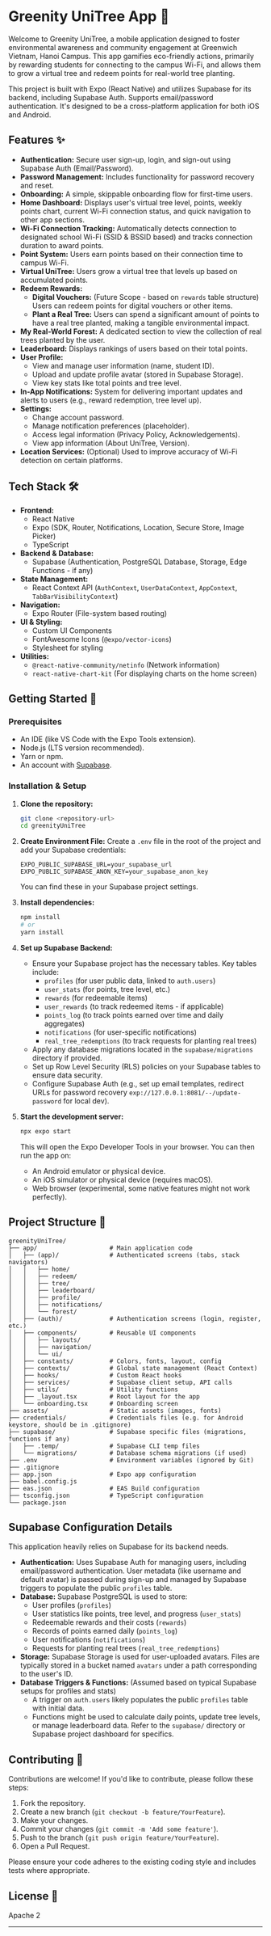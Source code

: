 # Greenity UniTree App 🌱

Welcome to Greenity UniTree, a mobile application designed to foster environmental awareness and community engagement at Greenwich Vietnam, Hanoi Campus. This app gamifies eco-friendly actions, primarily by rewarding students for connecting to the campus Wi-Fi, and allows them to grow a virtual tree and redeem points for real-world tree planting.

This project is built with Expo (React Native) and utilizes Supabase for its backend, including Supabase Auth. Supports email/password authentication. It's designed to be a cross-platform application for both iOS and Android.

## Features ✨

*   **Authentication:** Secure user sign-up, login, and sign-out using Supabase Auth (Email/Password).
*   **Password Management:** Includes functionality for password recovery and reset.
*   **Onboarding:** A simple, skippable onboarding flow for first-time users.
*   **Home Dashboard:** Displays user's virtual tree level, points, weekly points chart, current Wi-Fi connection status, and quick navigation to other app sections.
*   **Wi-Fi Connection Tracking:** Automatically detects connection to designated school Wi-Fi (SSID & BSSID based) and tracks connection duration to award points.
*   **Point System:** Users earn points based on their connection time to campus Wi-Fi.
*   **Virtual UniTree:** Users grow a virtual tree that levels up based on accumulated points.
*   **Redeem Rewards:**
    *   **Digital Vouchers:** (Future Scope - based on `rewards` table structure) Users can redeem points for digital vouchers or other items.
    *   **Plant a Real Tree:** Users can spend a significant amount of points to have a real tree planted, making a tangible environmental impact.
*   **My Real-World Forest:** A dedicated section to view the collection of real trees planted by the user.
*   **Leaderboard:** Displays rankings of users based on their total points.
*   **User Profile:**
    *   View and manage user information (name, student ID).
    *   Upload and update profile avatar (stored in Supabase Storage).
    *   View key stats like total points and tree level.
*   **In-App Notifications:** System for delivering important updates and alerts to users (e.g., reward redemption, tree level up).
*   **Settings:**
    *   Change account password.
    *   Manage notification preferences (placeholder).
    *   Access legal information (Privacy Policy, Acknowledgements).
    *   View app information (About UniTree, Version).
*   **Location Services:** (Optional) Used to improve accuracy of Wi-Fi detection on certain platforms.

## Tech Stack 🛠️

*   **Frontend:**
    *   React Native
    *   Expo (SDK, Router, Notifications, Location, Secure Store, Image Picker)
    *   TypeScript
*   **Backend & Database:**
    *   Supabase (Authentication, PostgreSQL Database, Storage, Edge Functions - if any)
*   **State Management:**
    *   React Context API (`AuthContext`, `UserDataContext`, `AppContext`, `TabBarVisibilityContext`)
*   **Navigation:**
    *   Expo Router (File-system based routing)
*   **UI & Styling:**
    *   Custom UI Components
    *   FontAwesome Icons (`@expo/vector-icons`)
    *   Stylesheet for styling
*   **Utilities:**
    *   `@react-native-community/netinfo` (Network information)
    *   `react-native-chart-kit` (For displaying charts on the home screen)

## Getting Started 🚀

### Prerequisites

*   An IDE (like VS Code with the Expo Tools extension).
*   Node.js (LTS version recommended).
*   Yarn or npm.
*   An account with [Supabase](https://supabase.io/).

### Installation & Setup

1.  **Clone the repository:**
    ```bash
    git clone <repository-url>
    cd greenityUniTree
    ```

2.  **Create Environment File:**
    Create a `.env` file in the root of the project and add your Supabase credentials:
    ```env
    EXPO_PUBLIC_SUPABASE_URL=your_supabase_url
    EXPO_PUBLIC_SUPABASE_ANON_KEY=your_supabase_anon_key
    ```
    You can find these in your Supabase project settings.

3.  **Install dependencies:**
    ```bash
    npm install
    # or
    yarn install
    ```

4.  **Set up Supabase Backend:**
    *   Ensure your Supabase project has the necessary tables. Key tables include:
        *   `profiles` (for user public data, linked to `auth.users`)
        *   `user_stats` (for points, tree level, etc.)
        *   `rewards` (for redeemable items)
        *   `user_rewards` (to track redeemed items - if applicable)
        *   `points_log` (to track points earned over time and daily aggregates)
        *   `notifications` (for user-specific notifications)
        *   `real_tree_redemptions` (to track requests for planting real trees)
    *   Apply any database migrations located in the `supabase/migrations` directory if provided.
    *   Set up Row Level Security (RLS) policies on your Supabase tables to ensure data security.
    *   Configure Supabase Auth (e.g., set up email templates, redirect URLs for password recovery `exp://127.0.0.1:8081/--/update-password` for local dev).

5.  **Start the development server:**
    ```bash
    npx expo start
    ```
    This will open the Expo Developer Tools in your browser. You can then run the app on:
    *   An Android emulator or physical device.
    *   An iOS simulator or physical device (requires macOS).
    *   Web browser (experimental, some native features might not work perfectly).

## Project Structure 📁

```
greenityUniTree/
├── app/                    # Main application code
│   ├── (app)/              # Authenticated screens (tabs, stack navigators)
│   │   ├── home/
│   │   ├── redeem/
│   │   ├── tree/
│   │   ├── leaderboard/
│   │   ├── profile/
│   │   ├── notifications/
│   │   └── forest/
│   ├── (auth)/             # Authentication screens (login, register, etc.)
│   ├── components/         # Reusable UI components
│   │   ├── layouts/
│   │   ├── navigation/
│   │   └── ui/
│   ├── constants/          # Colors, fonts, layout, config
│   ├── contexts/           # Global state management (React Context)
│   ├── hooks/              # Custom React hooks
│   ├── services/           # Supabase client setup, API calls
│   ├── utils/              # Utility functions
│   ├── _layout.tsx         # Root layout for the app
│   └── onboarding.tsx      # Onboarding screen
├── assets/                 # Static assets (images, fonts)
├── credentials/            # Credentials files (e.g. for Android keystore, should be in .gitignore)
├── supabase/               # Supabase specific files (migrations, functions if any)
│   ├── .temp/              # Supabase CLI temp files
│   └── migrations/         # Database schema migrations (if used)
├── .env                    # Environment variables (ignored by Git)
├── .gitignore
├── app.json                # Expo app configuration
├── babel.config.js
├── eas.json                # EAS Build configuration
├── tsconfig.json           # TypeScript configuration
└── package.json
```

## Supabase Configuration Details

This application heavily relies on Supabase for its backend needs.

*   **Authentication:** Uses Supabase Auth for managing users, including email/password authentication. User metadata (like username and default avatar) is passed during sign-up and managed by Supabase triggers to populate the public `profiles` table.
*   **Database:** Supabase PostgreSQL is used to store:
    *   User profiles (`profiles`)
    *   User statistics like points, tree level, and progress (`user_stats`)
    *   Redeemable rewards and their costs (`rewards`)
    *   Records of points earned daily (`points_log`)
    *   User notifications (`notifications`)
    *   Requests for planting real trees (`real_tree_redemptions`)
*   **Storage:** Supabase Storage is used for user-uploaded avatars. Files are typically stored in a bucket named `avatars` under a path corresponding to the user's ID.
*   **Database Triggers & Functions:** (Assumed based on typical Supabase setups for profiles and stats)
    *   A trigger on `auth.users` likely populates the public `profiles` table with initial data.
    *   Functions might be used to calculate daily points, update tree levels, or manage leaderboard data. Refer to the `supabase/` directory or Supabase project dashboard for specifics.

## Contributing 🤝

Contributions are welcome! If you'd like to contribute, please follow these steps:

1.  Fork the repository.
2.  Create a new branch (`git checkout -b feature/YourFeature`).
3.  Make your changes.
4.  Commit your changes (`git commit -m 'Add some feature'`).
5.  Push to the branch (`git push origin feature/YourFeature`).
6.  Open a Pull Request.

Please ensure your code adheres to the existing coding style and includes tests where appropriate.

## License 📄

Apache 2

---
